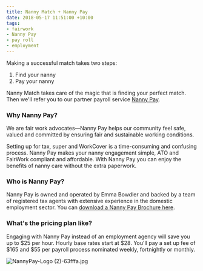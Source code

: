```yaml
---
title: Nanny Match + Nanny Pay
date: 2018-05-17 11:51:00 +10:00
tags:
- fairwork
- Nanny Pay
- pay roll
- employment
---
```


Making a successful match takes two steps:

1. Find your nanny
2. Pay your nanny 

Nanny Match takes care of the magic that is finding your perfect match. Then we'll refer you to our partner payroll service [Nanny Pay](https://www.singletouchpayrollaustralia.com.au/industry/nanny-pay-household-staff).

### Why Nanny Pay?
We are fair work advocates—Nanny Pay helps our community feel safe, valued and committed by ensuring fair and sustainable working conditions.  

Setting up for tax, super and WorkCover is a time-consuming and confusing process. Nanny Pay makes your nanny engagement simple, ATO and FairWork compliant and affordable. With Nanny Pay you can enjoy the benefits of nanny care without the extra paperwork. 

### Who is Nanny Pay?
Nanny Pay is owned and operated by Emma Bowdler and backed by a team of registered tax agents with extensive experience in the domestic employment sector. You can [download a Nanny Pay Brochure here](https://www.singletouchpayrollaustralia.com.au/industry/nanny-pay-household-staff).

### What's the pricing plan like?  
Engaging with Nanny Pay instead of an employment agency will save you up to $25 per hour. Hourly base rates start at $28. You'll pay a set up fee of $165 and $55 per payroll process nominated weekly, fortnightly or monthly.

![NannyPay-Logo (2)-63fffa.jpg](/uploads/NannyPay-Logo%20(2)-63fffa.jpg)